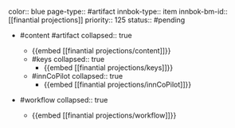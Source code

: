 color:: blue
page-type:: #artifact
innbok-type:: item
innbok-bm-id:: [[finantial projections]]
priority:: 125
status:: #pending

- #content #artifact
  collapsed:: true
	- {{embed [[finantial projections/content]]}}
  - #keys
    collapsed:: true
	  - {{embed [[finantial projections/keys]]}}
  - #innCoPilot
    collapsed:: true
	  - {{embed [[finantial projections/innCoPilot]]}}

- #workflow
  collapsed:: true
	- {{embed [[finantial projections/workflow]]}}

